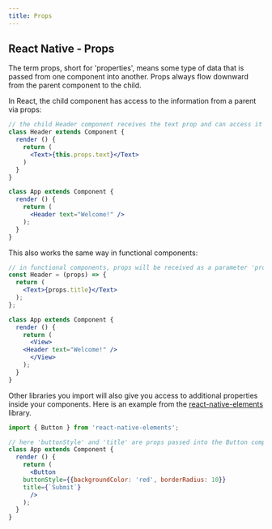 ```yaml
---
title: Props
---
```

## React Native - Props

The term props, short for 'properties', means some type of data that is passed from one component into another. Props always flow downward from the parent component to the child.


In React, the child component has access to the information from a parent via props:

```jsx
// the child Header component receives the text prop and can access it via this.props.text
class Header extends Component {
  render () {
    return (
      <Text>{this.props.text}</Text>
    )
  }
}

class App extends Component {
  render () {
    return (
      <Header text="Welcome!" />
    );
  }
}

```

This also works the same way in functional components:

```jsx
// in functional components, props will be received as a parameter 'props'
const Header = (props) => {
  return (
    <Text>{props.title}</Text>
  );
};

class App extends Component {
  render () {
    return (
      <View>
	<Header text="Welcome!" />
      </View>
    );
  }
}

```

Other libraries you import will also give you access to additional properties inside your components. Here is an example from the [react-native-elements](https://github.com/react-native-training/react-native-elements) library.

```jsx
import { Button } from 'react-native-elements';

// here 'buttonStyle' and 'title' are props passed into the Button component
class App extends Component {
  render () {
    return (
      <Button
	buttonStyle={{backgroundColor: 'red', borderRadius: 10}}
	title={`Submit`}
      />
    );
  }
}
```

